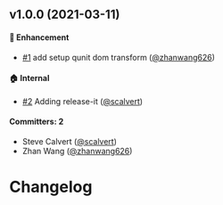 ## v1.0.0 (2021-03-11)

#### :rocket: Enhancement
* [#1](https://github.com/ember-codemods/ember-qunit-5-codemod/pull/1) add setup qunit dom transform ([@zhanwang626](https://github.com/zhanwang626))

#### :house: Internal
* [#2](https://github.com/ember-codemods/ember-qunit-5-codemod/pull/2) Adding release-it ([@scalvert](https://github.com/scalvert))

#### Committers: 2
- Steve Calvert ([@scalvert](https://github.com/scalvert))
- Zhan Wang ([@zhanwang626](https://github.com/zhanwang626))


# Changelog
